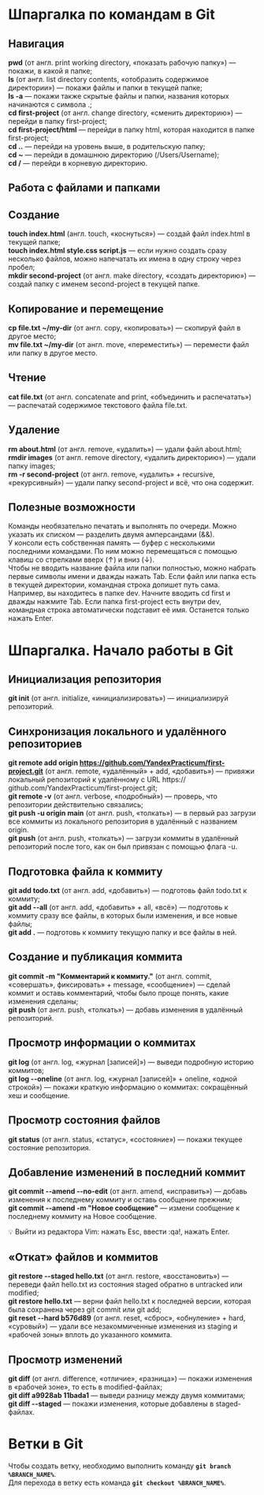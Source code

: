 # Шпаргалка по командам в Git

## Навигация

**pwd** (от англ. print working directory, «показать рабочую папку») — покажи, в какой я папке;  
**ls** (от англ. list directory contents, «отобразить содержимое директории») — покажи файлы и папки в текущей папке;  
**ls -a** — покажи также скрытые файлы и папки, названия которых начинаются с символа .;  
**cd first-project** (от англ. change directory, «сменить директорию») — перейди в папку first-project;  
**cd first-project/html** — перейди в папку html, которая находится в папке first-project;  
**cd ..**  — перейди на уровень выше, в родительскую папку;  
**cd ~** — перейди в домашнюю директорию (/Users/Username);  
**cd /** — перейди в корневую директорию.  

## Работа с файлами и папками

## Создание
**touch index.html** (англ. touch, «коснуться») — создай файл index.html в текущей папке;  
**touch index.html style.css script.js** — если нужно создать сразу несколько файлов, можно напечатать их имена в одну строку через пробел;  
**mkdir second-project** (от англ. make directory, «создать директорию») — создай папку с именем second-project в текущей папке.  

## Копирование и перемещение
**cp file.txt ~/my-dir** (от англ. copy, «копировать») — скопируй файл в другое место;  
**mv file.txt ~/my-dir** (от англ. move, «переместить») — перемести файл или папку в другое место.  

## Чтение
**cat file.txt** (от англ. concatenate and print, «объединить и распечатать») — распечатай содержимое текстового файла file.txt.  

## Удаление
**rm about.html** (от англ. remove, «удалить») — удали файл about.html;  
**rmdir images** (от англ. remove directory, «удалить директорию») — удали папку images;  
**rm -r second-project** (от англ. remove, «удалить» + recursive, «рекурсивный») — удали папку second-project и всё, что она содержит.  

## Полезные возможности
Команды необязательно печатать и выполнять по очереди. Можно указать их списком — разделить двумя амперсандами (&&).  
У консоли есть собственная память — буфер с несколькими последними командами. По ним можно перемещаться с помощью клавиш со стрелками вверх   (↑) и вниз (↓).  
Чтобы не вводить название файла или папки полностью, можно набрать первые символы имени и дважды нажать Tab. Если файл или папка есть в    текущей директории, командная строка допишет путь сама.  
Например, вы находитесь в папке dev. Начните вводить cd first и дважды нажмите Tab. Если папка first-project есть внутри dev, командная   строка автоматически подставит её имя. Останется только нажать Enter.


# Шпаргалка. Начало работы  в Git

## Инициализация репозитория
**git init** (от англ. initialize, «инициализировать») — инициализируй репозиторий.  

## Синхронизация локального и удалённого репозиториев
**git remote add origin https://github.com/YandexPracticum/first-project.git** (от англ. remote, «удалённый» + add, «добавить») — привяжи локальный репозиторий к удалённому с URL https://  github.com/YandexPracticum/first-project.git;  
**git remote -v** (от англ. verbose, «подробный») — проверь, что репозитории действительно связались;  
**git push -u origin main** (от англ. push, «толкать») — в первый раз загрузи все коммиты из локального репозитория в удалённый с названием origin.  
**git push** (от англ. push, «толкать») — загрузи коммиты в удалённый репозиторий после того, как он был привязан с помощью флага -u.  

## Подготовка файла к коммиту
**git add todo.txt** (от англ. add, «добавить») — подготовь файл todo.txt к коммиту;  
**git add --all** (от англ. add, «добавить» + all, «всё») — подготовь к коммиту сразу все файлы, в которых были изменения, и все новые файлы;  
**git add .** — подготовь к коммиту текущую папку и все файлы в ней.  

## Создание и публикация коммита
**git commit -m "Комментарий к коммиту."** (от англ. commit, «совершать», фиксировать» + message, «сообщение») — сделай коммит и оставь комментарий, чтобы было проще понять, какие изменения   сделаны;  
**git push** (от англ. push, «толкать») — добавь изменения в удалённый репозиторий.  

## Просмотр информации о коммитах
**git log** (от англ. log, «журнал [записей]») — выведи подробную историю коммитов;  
**git log --oneline** (от англ. log, «журнал [записей]» + oneline, «одной строкой») — покажи краткую информацию о коммитах: сокращённый хеш и сообщение. 

## Просмотр состояния файлов
**git status** (от англ. status, «статус», «состояние») — покажи текущее состояние репозитория.  

## Добавление изменений в последний коммит
**git commit --amend --no-edit** (от англ. amend, «исправить») — добавь изменения к последнему коммиту и оставь сообщение прежним;  
**git commit --amend -m "Новое сообщение"** — измени сообщение к последнему коммиту на Новое сообщение.  

💡 Выйти из редактора Vim: нажать Esc, ввести :qa!, нажать Enter.  

## «Откат» файлов и коммитов
**git restore --staged hello.txt** (от англ. restore, «восстановить») — переведи файл hello.txt из состояния staged обратно в untracked или modified;  
**git restore hello.txt** — верни файл hello.txt к последней версии, которая была сохранена через git commit или git add;  
**git reset --hard b576d89** (от англ. reset, «сброс», «обнуление» + hard, «суровый») — удали все незакоммиченные изменения из staging и «рабочей зоны» вплоть до указанного коммита.  

## Просмотр изменений
**git diff** (от англ. difference, «отличие», «разница») — покажи изменения в «рабочей зоне», то есть в modified-файлах;  
**git diff a9928ab 11bada1** — выведи разницу между двумя коммитами;  
**git diff --staged** — покажи изменения, которые добавлены в staged-файлах.  

# Ветки в Git 

Чтобы создать ветку, необходимо выполнить команду **`git branch %BRANCH_NAME%`**.  
Для перехода в ветку есть команда **`git checkout %BRANCH_NAME%`**.  


